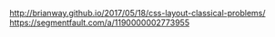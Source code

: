 http://brianway.github.io/2017/05/18/css-layout-classical-problems/  
https://segmentfault.com/a/1190000002773955
